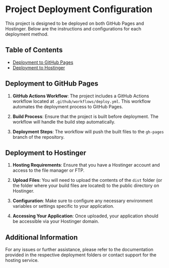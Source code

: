 # Project Deployment Configuration

This project is designed to be deployed on both GitHub Pages and Hostinger. Below are the instructions and configurations for each deployment method.

## Table of Contents

- [Deployment to GitHub Pages](#deployment-to-github-pages)
- [Deployment to Hostinger](#deployment-to-hostinger)

## Deployment to GitHub Pages

1. **GitHub Actions Workflow**: The project includes a GitHub Actions workflow located at `.github/workflows/deploy.yml`. This workflow automates the deployment process to GitHub Pages.

2. **Build Process**: Ensure that the project is built before deployment. The workflow will handle the build step automatically.

3. **Deployment Steps**: The workflow will push the built files to the `gh-pages` branch of the repository.

## Deployment to Hostinger

1. **Hosting Requirements**: Ensure that you have a Hostinger account and access to the file manager or FTP.

2. **Upload Files**: You will need to upload the contents of the `dist` folder (or the folder where your build files are located) to the public directory on Hostinger.

3. **Configuration**: Make sure to configure any necessary environment variables or settings specific to your application.

4. **Accessing Your Application**: Once uploaded, your application should be accessible via your Hostinger domain.

## Additional Information

For any issues or further assistance, please refer to the documentation provided in the respective deployment folders or contact support for the hosting service.